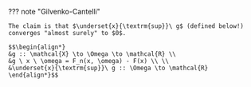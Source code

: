 ??? note "Gilvenko-Cantelli"

    The claim is that $\underset{x}{\textrm{sup}}\ g$ (defined below!) converges "almost surely" to $0$.

    $$\begin{align*}
    &g :: \mathcal{X} \to \Omega \to \mathcal{R} \\
    &g \ x \ \omega = F_n(x, \omega) - F(x) \\ \\ 
    &\underset{x}{\textrm{sup}}\ g :: \Omega \to \mathcal{R}
    \end{align*}$$

